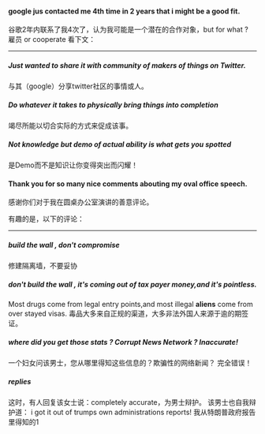 
#### google jus contacted me 4th time in 2 years that i might be a good fit.
谷歌2年内联系了我4次了，认为我可能是一个潜在的合作对象，but for what ? 雇员 or cooperate 
看下文：

-------
##### Just wanted to share it with community of makers of things on Twitter. 
与其（google）分享twitter社区的事情或人。
##### Do whatever it takes to **physically** bring things into completion
竭尽所能以切合实际的方式来促成该事。
##### Not knowledge but demo of actual ability is what gets you spotted
是Demo而不是知识让你变得突出而闪耀！

#### Thank you for so many nice comments abouting my oval office speech.
感谢你们对于我在圆桌办公室演讲的善意评论。

有趣的是，以下的评论：

------------
##### build the wall , don't compromise
修建隔离墙，不要妥协

##### don't build the wall , it's coming out of tax payer money,and it's pointless. 
Most drugs come from legal entry points,and most illegal **aliens** come from over stayed visas.
毒品大多来自正规的渠道，大多非法外国人来源于逾的期签证。

##### where did you get those stats ? Corrupt News Network ? Inaccurate!
一个妇女问该男士，您从哪里得知这些信息的？欺骗性的网络新闻？ 完全错误！

##### replies
这时，有人回复该女士说：completely accurate，为男士辩护。
该男士也自我辩护道： i got it out of trumps own administrations reports! 我从特朗普政府报告里得知的1
